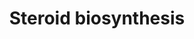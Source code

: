 ---
annotations:
- id: PW:0000040
  parent: classic metabolic pathway
  type: Pathway Ontology
  value: steroid hormone biosynthetic pathway
authors:
- A.Kwa
- MaintBot
- M.Ramirez
- Egonw
- Ddigles
- DeSl
- Eweitz
citedin:
- link: PMC3650681
description: ''
last-edited: 2021-05-16
organisms:
- Rattus norvegicus
redirect_from:
- /index.php/Pathway:WP66
- /instance/WP66
revision: null
schema-jsonld:
- '@context': https://schema.org/
  '@id': https://wikipathways.github.io/pathways/WP66.html
  '@type': Dataset
  creator:
    '@type': Organization
    name: WikiPathways
  description: ''
  keywords:
  - '* 3-beta-OH-delta-steroid DH & Steroid isomerase ='
  - '** Estradiol-17-beta DH = DHB'
  - 17-alpha-OH-Pregnenolone
  - 17-alpha-OH-Progesterone
  - Androstenediol
  - Androstenedione
  - Cholesterol
  - Cyp17a1
  - DHA
  - Dihydrotestosterone
  - Estradiol
  - Estrone
  - F13b
  - Hsd17b1
  - Hsd17b2
  - Hsd17b3
  - Hsd17b4
  - Hsd17b7
  - Hsd3b
  - Hsd3b1
  - Hsd3b5
  - Hsd3b6
  - Hydroxyprogesterone aldolase
  - Pregnenolone
  - Progesterone
  - Steroid-19-Hydroxylase
  - Testosterone
  license: CC0
  name: Steroid biosynthesis
seo: CreativeWork
title: Steroid biosynthesis
wpid: WP66
---